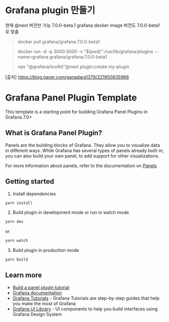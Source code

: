 # Grafana plugin 만들기
현재 @next   버전만 가능 7.0.0-beta.1
grafana docker image 버전도 7.0.0-beta1   로 맞춤

> docker pull grafana/grafana:7.0.0-beta1

> docker run -d -p 3000:3000 -v "$(pwd)":/var/lib/grafana/plugins --name=grafana grafana/grafana:7.0.0-beta1

> npx "@grafana/toolkit"@next plugin:create my-plugin

[출처] https://blog.naver.com/ganadara1379/221950835966

# Grafana Panel Plugin Template

This template is a starting point for building Grafana Panel Plugins in Grafana 7.0+


## What is Grafana Panel Plugin?
Panels are the building blocks of Grafana. They allow you to visualize data in different ways. While Grafana has several types of panels already built-in, you can also build your own panel, to add support for other visualizations.

For more information about panels, refer to the documentation on [Panels](https://grafana.com/docs/grafana/latest/features/panels/panels/)

## Getting started
1. Install dependencies
```BASH
yarn install
```
2. Build plugin in development mode or run in watch mode
```BASH
yarn dev
```
or
```BASH
yarn watch
```
3. Build plugin in production mode
```BASH
yarn build
```

## Learn more
- [Build a panel plugin tutorial](https://grafana.com/tutorials/build-a-panel-plugin)
- [Grafana documentation](https://grafana.com/docs/)
- [Grafana Tutorials](https://grafana.com/tutorials/) - Grafana Tutorials are step-by-step guides that help you make the most of Grafana
- [Grafana UI Library](https://developers.grafana.com/ui) - UI components to help you build interfaces using Grafana Design System

